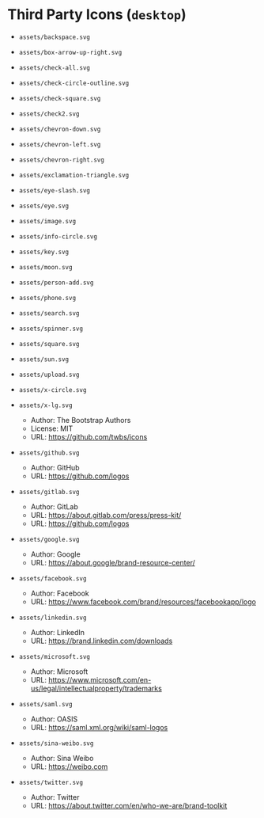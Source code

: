 # Third Party Icons (`desktop`)

- `assets/backspace.svg`
- `assets/box-arrow-up-right.svg`
- `assets/check-all.svg`
- `assets/check-circle-outline.svg`
- `assets/check-square.svg`
- `assets/check2.svg`
- `assets/chevron-down.svg`
- `assets/chevron-left.svg`
- `assets/chevron-right.svg`
- `assets/exclamation-triangle.svg`
- `assets/eye-slash.svg`
- `assets/eye.svg`
- `assets/image.svg`
- `assets/info-circle.svg`
- `assets/key.svg`
- `assets/moon.svg`
- `assets/person-add.svg`
- `assets/phone.svg`
- `assets/search.svg`
- `assets/spinner.svg`
- `assets/square.svg`
- `assets/sun.svg`
- `assets/upload.svg`
- `assets/x-circle.svg`
- `assets/x-lg.svg`
  - Author: The Bootstrap Authors
  - License: MIT
  - URL: https://github.com/twbs/icons

- `assets/github.svg`
  - Author: GitHub
  - URL: https://github.com/logos

- `assets/gitlab.svg`
  - Author: GitLab
  - URL: https://about.gitlab.com/press/press-kit/
  - URL: https://github.com/logos

- `assets/google.svg`
  - Author: Google
  - URL: https://about.google/brand-resource-center/

- `assets/facebook.svg`
  - Author: Facebook
  - URL: https://www.facebook.com/brand/resources/facebookapp/logo

- `assets/linkedin.svg`
  - Author: LinkedIn
  - URL: https://brand.linkedin.com/downloads

- `assets/microsoft.svg`
  - Author: Microsoft
  - URL: https://www.microsoft.com/en-us/legal/intellectualproperty/trademarks

- `assets/saml.svg`
  - Author: OASIS
  - URL: https://saml.xml.org/wiki/saml-logos

- `assets/sina-weibo.svg`
  - Author: Sina Weibo
  - URL: https://weibo.com

- `assets/twitter.svg`
  - Author: Twitter
  - URL: https://about.twitter.com/en/who-we-are/brand-toolkit
